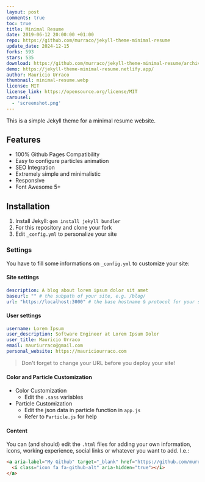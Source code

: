 ```yaml
---
layout: post
comments: true
toc: true
title: Minimal Resume
date: 2019-06-12 20:00:00 +01:00
repo: https://github.com/murraco/jekyll-theme-minimal-resume
update_date: 2024-12-15
forks: 593
stars: 535
download: https://github.com/murraco/jekyll-theme-minimal-resume/archive/master.zip
demo: https://jekyll-theme-minimal-resume.netlify.app/
author: Mauricio Urraco
thumbnail: minimal-resume.webp
license: MIT
license_link: https://opensource.org/license/MIT
carousel:
  - 'screenshot.png'
---
```


This is a simple Jekyll theme for a minimal resume website.

## Features

* 100% Github Pages Compatibility
* Easy to configure particles animation
* SEO Integration
* Extremely simple and minimalistic
* Responsive
* Font Awesome 5+

## Installation

1. Install Jekyll: `gem install jekyll bundler`
2. For this repository and clone your fork
3. Edit `_config.yml` to personalize your site

### Settings

You have to fill some informations on `_config.yml` to customize your site:

#### Site settings

```yml
description: A blog about lorem ipsum dolor sit amet
baseurl: "" # the subpath of your site, e.g. /blog/
url: "https://localhost:3000" # the base hostname & protocol for your site
```

#### User settings

```yml
username: Lorem Ipsum
user_description: Software Engineer at Lorem Ipsum Dolor
user_title: Mauricio Urraco
email: mauriurraco@gmail.com
personal_website: https://mauriciourraco.com
```

> Don't forget to change your URL before you deploy your site!

#### Color and Particle Customization

* Color Customization
  * Edit the `.sass` variables
* Particle Customization
  * Edit the json data in particle function in `app.js`
  * Refer to `Particle.js` for help
  
#### Content

You can (and should) edit the `.html` files for adding your own information, icons, working experience, social links or whatever you want to add. I.e.:

```html
<a aria-label="My Github" target="_blank" href="https://github.com/murraco">
  <i class="icon fa fa-github-alt" aria-hidden="true"></i>
</a>
```
